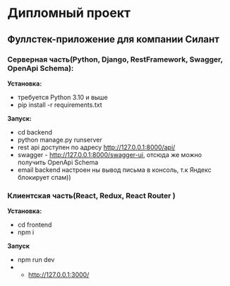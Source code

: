 # Дипломный проект
## Фуллстек-приложение для компании Силант

### Серверная часть(Python, Django, RestFramework, Swagger, OpenApi Schema):
__Установка:__
- требуется  Python 3.10 и выше
- pip install -r requirements.txt

__Запуск:__ 
- cd backend
- python manage.py runserver
- rest api доступен по адресу <http://127.0.0.1:8000/api/>
- swagger - <http://127.0.0.1:8000/swagger-ui>, отсюда же можно получить OpenApi Schema
- email backend настроен ны вывод письма в консоль, т.к Яндекс блокирует спам))

### Клиентская часть(React, Redux, React Router )
__Установка:__
- cd frontend
- npm i

__Запуск__
- npm run dev
- - <http://127.0.0.1:3000/>
